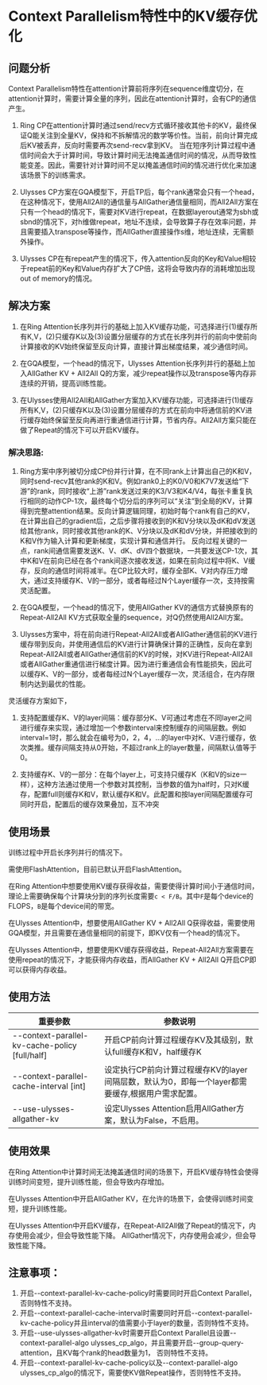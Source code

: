 # Context Parallelism特性中的KV缓存优化

## 问题分析
Context Parallelism特性在attention计算前将序列在sequence维度切分，在attention计算时，需要计算全量的序列，因此在attention计算时，会有CP的通信产生。

1. Ring CP在attention计算时通过send/recv方式循环接收其他卡的KV，最终保证Q能关注到全量KV，保持和不拆解情况的数学等价性。当前，前向计算完成后KV被丢弃，反向时需要再次send-recv拿到KV。 当在短序列计算过程中通信时间会大于计算时间，导致计算时间无法掩盖通信时间的情况，从而导致性能变差。因此，需要针对计算时间不足以掩盖通信时间的情况进行优化来加速该场景下的训练需求。

2. Ulysses CP方案在GQA模型下，开启TP后，每个rank通常会只有一个head，在这种情况下，使用All2All的通信量与AllGather通信量相同，而All2All方案在只有一个head的情况下，需要对KV进行repeat，在数据layerout通常为sbh或sbnd的情况下，对h维做repeat，地址不连续，会导致算子存在效率问题，并且需要插入transpose等操作，而AllGather直接操作s维，地址连续，无需额外操作。

3. Ulysses CP在有repeat产生的情况下，传入attention反向的Key和Value相较于repeat前的Key和Value内存扩大了CP倍，这将会导致内存的消耗增加出现out of memory的情况。

## 解决方案

1. 在Ring Attention长序列并行的基础上加入KV缓存功能，可选择进行(1)缓存所有K,V，(2)只缓存K以及(3)设置分层缓存的方式在长序列并行的前向中使前向计算接收的KV始终保留至反向计算，直接计算出梯度结果，减少通信时间。

2. 在GQA模型，一个head的情况下，Ulysses Attention长序列并行的基础上加入AllGather KV + All2All Q的方案，减少repeat操作以及transpose等内存非连续的开销，提高训练性能。

3. 在Ulysses使用All2All和AllGather方案加入KV缓存功能，可选择进行(1)缓存所有K,V，(2)只缓存K以及(3)设置分层缓存的方式在前向中将通信前的KV进行缓存始终保留至反向再进行重通信进行计算，节省内存。All2All方案只能在做了Repeat的情况下可以开启KV缓存。

### 解决思路:
1. Ring方案中序列被切分成CP份并行计算，在不同rank上计算出自己的K和V，同时send-recv其他rank的K和V。例如rank0上的K0/V0和K7V7发送给“下游”的rank，同时接收“上游”rank发送过来的K3/V3和K4/V4，每张卡重复执行相同的动作CP-1次，最终每个切分后的序列可以“关注”到全局的KV，计算得到完整attention结果。反向计算逻辑同理，初始时每个rank有自己的KV，在计算出自己的gradient后，之后步骤将接收到的K和V分块以及dK和dV发送给其他rank，同时接收其他rank的K、V分块以及dK和dV分块，并把接收到的K和V作为输入计算和更新梯度，实现计算和通信并行。
反向过程关键的一点，rank间通信需要发送K、V、dK、dV四个数据块，一共要发送CP-1次，其中K和V在前向已经在各个rank间逐次接收发送，如果在前向过程中将K、V缓存，反向的通信时间将减半。在CP比较大时，缓存全部K、V对内存压力增大，通过支持缓存K、V的一部分，或者每经过N个Layer缓存一次，支持按需灵活配置。

2. 在GQA模型，一个head的情况下，使用AllGather KV的通信方式替换原有的Repeat-All2All KV方式获取全量的sequence，对Q仍然使用All2All方案。

3. Ulysses方案中，将在前向进行Repeat-All2All或者AllGather通信前的KV进行缓存带到反向，并使用通信后的KV进行计算确保计算的正确性，反向在拿到Repeat-All2All或者AllGather通信前的KV的时候，对KV进行Repeat-All2All或者AllGather重通信进行梯度计算。因为进行重通信会有性能损失，因此可以缓存K、V的一部分，或者每经过N个Layer缓存一次，灵活组合，在内存限制内达到最优的性能。

灵活缓存方案如下，
1. 支持配置缓存K、V的layer间隔：缓存部分K、V可通过考虑在不同layer之间进行缓存来实现，通过增加一个参数interval来控制缓存的间隔层数。例如interval=1时，那么就会在编号为0，2，4，...的layer中对K、V进行缓存，依次类推。缓存间隔支持从0开始，不超过rank上的layer数量，间隔默认值等于0。

2. 支持缓存K、V的一部分：在每个layer上，可支持只缓存K（K和V的size一样），这种方法通过使用一个参数对其控制，当参数的值为half时，只对K缓存，配置full则缓存K和V，默认缓存K和V。此配置和按layer间隔配置缓存可同时开启，配置后的缓存效果叠加，互不冲突

## 使用场景

训练过程中开启长序列并行的情况下。

需使用FlashAttention，目前已默认开启FlashAttention。

在Ring Attention中想要使用KV缓存获得收益，需要使得计算时间小于通信时间，理论上需要确保每个计算块分到的序列长度需要`c < F/B`。其中`F`是每个device的FLOPS，`B`是每个device间的带宽。

在Ulysses Attention中，想要使用AllGather KV + All2All Q获得收益，需要使用GQA模型，并且需要在通信量相同的前提下，即KV仅有一个head的情况下。

在Ulysses Attention中，想要使用KV缓存获得收益，Repeat-All2All方案需要在使用repeat的情况下，才能获得内存收益，而AllGather KV + All2All Q开启CP即可以获得内存收益。

## 使用方法

| 重要参数                                           | 参数说明                                                     |
|------------------------------------------------|----------------------------------------------------------|
| --context-parallel-kv-cache-policy [full/half] | 开启CP前向计算过程缓存KV及其级别，默认full缓存K和V，half缓存K                   |
| --context-parallel-cache-interval [int]        | 设定执行CP前向计算过程缓存KV的layer间隔层数，默认为0，即每一个layer都需要缓存,根据用户需求配置。 |
| --use-ulysses-allgather-kv                     | 设定Ulysses Attention启用AllGather方案，默认为False，不启用。           |

## 使用效果

在Ring Attention中计算时间无法掩盖通信时间的场景下，开启KV缓存特性会使得训练时间变短，提升训练性能，但会导致内存增加。

在Ulysses Attention中开启AllGather KV，在允许的场景下，会使得训练时间变短，提升训练性能。

在Ulysses Attention中开启KV缓存，在Repeat-All2All做了Repeat的情况下，内存使用会减少，但会导致性能下降。 AllGather情况下，内存使用会减少，但会导致性能下降。

## 注意事项：

1. 开启--context-parallel-kv-cache-policy时需要同时开启Context Parallel，否则特性不支持。
2. 开启--context-parallel-cache-interval时需要同时开启--context-parallel-kv-cache-policy并且interval的值需要小于layer的数量，否则特性不支持。
3. 开启--use-ulysses-allgather-kv时需要开启Context Parallel且设置--context-parallel-algo ulysses_cp_algo，并且需要开启--group-query-attention，且KV每个rank的head数量为1， 否则特性不支持。
4. 开启--context-parallel-kv-cache-policy以及--context-parallel-algo ulysses_cp_algo的情况下，需要使KV做Repeat操作，否则特性不支持。
